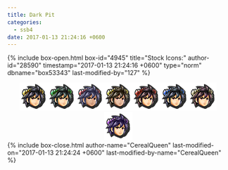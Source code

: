 ```yaml
---
title: Dark Pit
categories:
  - ssb4
date: 2017-01-13 21:24:16 +0600
---
```

{% include box-open.html box-id="4945" title="Stock Icons:" author-id="28590" timestamp="2017-01-13 21:24:16 +0600" type="norm" dbname="box53343" last-modified-by="127" %}
<center><img src="Stock_1.png" /><img src="Stock_2.png" /><img src="Stock_3.png" /><img src="Stock_4.png" /><img src="Stock_5.png" /><img src="Stock_6.png" /><img src="Stock_7.png" /><img src="Stock_8.png" /></center>
{% include box-close.html author-name="CerealQueen" last-modified-on="2017-01-13 21:24:24 +0600" last-modified-by-name="CerealQueen" %}
